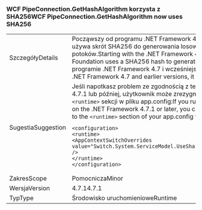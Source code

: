 ### <a name="wcf-pipeconnectiongethashalgorithm-now-uses-sha256"></a><span data-ttu-id="792e0-101">WCF PipeConnection.GetHashAlgorithm korzysta z SHA256</span><span class="sxs-lookup"><span data-stu-id="792e0-101">WCF PipeConnection.GetHashAlgorithm now uses SHA256</span></span>

|   |   |
|---|---|
|<span data-ttu-id="792e0-102">Szczegóły</span><span class="sxs-lookup"><span data-stu-id="792e0-102">Details</span></span>|<span data-ttu-id="792e0-103">Począwszy od programu .NET Framework 4.7.1 Windows Communication Foundation używa skrót SHA256 do generowania losowego nazw dla nazwanych potoków.</span><span class="sxs-lookup"><span data-stu-id="792e0-103">Starting with the .NET Framework 4.7.1, Windows Communication Foundation uses a SHA256 hash to generate random names for named pipes.</span></span> <span data-ttu-id="792e0-104">W programie .NET Framework 4.7 i wcześniejszych wersjach on skrótu SHA1.</span><span class="sxs-lookup"><span data-stu-id="792e0-104">In the .NET Framework 4.7 and earlier versions, it used a SHA1 hash.</span></span>|
|<span data-ttu-id="792e0-105">Sugestia</span><span class="sxs-lookup"><span data-stu-id="792e0-105">Suggestion</span></span>|<span data-ttu-id="792e0-106">Jeśli napotkasz problem ze zgodnością z tej zmiany w programie .NET Framework 4.7.1 lub później, użytkownik może zrezygnować go, dodając następujący wiersz do <code>&lt;runtime&gt;</code> sekcji w pliku app.config:</span><span class="sxs-lookup"><span data-stu-id="792e0-106">If you run into compatibility issue with this change on the .NET Framework 4.7.1 or later, you can opt-out it by adding the following line to the <code>&lt;runtime&gt;</code> section of your app.config file:</span></span><pre><code class="language-xml">&lt;configuration&gt;&#13;&#10;&lt;runtime&gt;&#13;&#10;&lt;AppContextSwitchOverrides value=&quot;Switch.System.ServiceModel.UseSha1InPipeConnectionGetHashAlgorithm=true&quot; /&gt;&#13;&#10;&lt;/runtime&gt;&#13;&#10;&lt;/configuration&gt;&#13;&#10;</code></pre>|
|<span data-ttu-id="792e0-107">Zakres</span><span class="sxs-lookup"><span data-stu-id="792e0-107">Scope</span></span>|<span data-ttu-id="792e0-108">Pomocnicza</span><span class="sxs-lookup"><span data-stu-id="792e0-108">Minor</span></span>|
|<span data-ttu-id="792e0-109">Wersja</span><span class="sxs-lookup"><span data-stu-id="792e0-109">Version</span></span>|<span data-ttu-id="792e0-110">4.7.1</span><span class="sxs-lookup"><span data-stu-id="792e0-110">4.7.1</span></span>|
|<span data-ttu-id="792e0-111">Typ</span><span class="sxs-lookup"><span data-stu-id="792e0-111">Type</span></span>|<span data-ttu-id="792e0-112">Środowisko uruchomieniowe</span><span class="sxs-lookup"><span data-stu-id="792e0-112">Runtime</span></span>|

